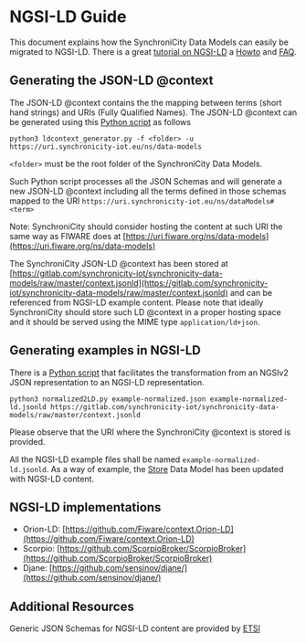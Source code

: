 # NGSI-LD Guide 

This document explains how the SynchroniCity Data Models can easily be migrated
to NGSI-LD. There is a great 
[tutorial on NGSI-LD](https://github.com/FIWARE/tutorials.Linked-Data) 
a [Howto](https://github.com/FIWARE/dataModels/blob/master/specs/howto.md) 
and [FAQ](https://github.com/FIWARE/dataModels/blob/master/specs/ngsi-ld_faq.md). 


## Generating the JSON-LD @context 

The JSON-LD @context contains the the mapping between terms (short hand strings)
and URIs (Fully Qualified Names). The JSON-LD @context can be generated 
using this [Python script](https://github.com/FIWARE/dataModels/blob/master/tools/ldcontext_generator.py) as follows

```
python3 ldcontext_generator.py -f <folder> -u https://uri.synchronicity-iot.eu/ns/data-models
```

`<folder>` must be the root folder of the SynchroniCity Data Models. 

Such Python script processes all the JSON Schemas and will generate a new 
JSON-LD @context including all the terms defined in those schemas 
mapped to the URI `https://uri.synchronicity-iot.eu/ns/dataModels#<term>`

Note: SynchroniCity should consider hosting the content at such URI the same 
way as FIWARE does at [https://uri.fiware.org/ns/data-models](https://uri.fiware.org/ns/data-models) 

The SynchroniCity JSON-LD @context has been stored at 
[https://gitlab.com/synchronicity-iot/synchronicity-data-models/raw/master/context.jsonld](https://gitlab.com/synchronicity-iot/synchronicity-data-models/raw/master/context.jsonld) 
and can be referenced from NGSI-LD example content. Please note that ideally 
SynchroniCity should store such LD @context in a proper hosting space and it 
should be served using the MIME type `application/ld+json`. 

## Generating examples in NGSI-LD

There is a 
[Python script](https://github.com/FIWARE/data-models/blob/master/tools/normalized2LD.py) 
that facilitates the transformation from an NGSIv2 JSON representation 
to an NGSI-LD representation. 

```
python3 normalized2LD.py example-normalized.json example-normalized-ld.jsonld https://gitlab.com/synchronicity-iot/synchronicity-data-models/raw/master/context.jsonld
```

Please observe that the URI where the SynchroniCity @context is stored is provided. 

All the NGSI-LD example files shall be named `example-normalized-ld.jsonld`. As
a way of example, the [Store](https://gitlab.com/synchronicity-iot/synchronicity-data-models/tree/master/PointOfInterest/Store) 
Data Model has been updated with NGSI-LD content. 

## NGSI-LD implementations

-   Orion-LD: [https://github.com/Fiware/context.Orion-LD](https://github.com/Fiware/context.Orion-LD)
-   Scorpio:  [https://github.com/ScorpioBroker/ScorpioBroker](https://github.com/ScorpioBroker/ScorpioBroker)
-   Djane:    [https://github.com/sensinov/djane/](https://github.com/sensinov/djane/)

## Additional Resources

Generic JSON Schemas for NGSI-LD content are provided by [ETSI](https://forge.etsi.org/rep/NGSI-LD/NGSI-LD/tree/master/schema)